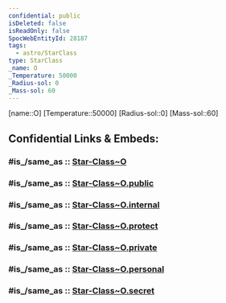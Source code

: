 ```yaml
---
confidential: public
isDeleted: false
isReadOnly: false
SpocWebEntityId: 28187
tags:
  - astro/StarClass
type: StarClass
_name: O
_Temperature: 50000
_Radius-sol: 0
_Mass-sol: 60
---
```


[name::O]
[Temperature::50000]
[Radius-sol::0]
[Mass-sol::60]


## Confidential Links & Embeds: 

### #is_/same_as :: [Star-Class~O](/_Standards/Astronomy/Star~Class/Star-Class~O.md) 

### #is_/same_as :: [Star-Class~O.public](/_public/Astronomy/Star~Class/Star-Class~O.public.md) 

### #is_/same_as :: [Star-Class~O.internal](/_internal/Astronomy/Star~Class/Star-Class~O.internal.md) 

### #is_/same_as :: [Star-Class~O.protect](/_protect/Astronomy/Star~Class/Star-Class~O.protect.md) 

### #is_/same_as :: [Star-Class~O.private](/_private/Astronomy/Star~Class/Star-Class~O.private.md) 

### #is_/same_as :: [Star-Class~O.personal](/_personal/Astronomy/Star~Class/Star-Class~O.personal.md) 

### #is_/same_as :: [Star-Class~O.secret](/_secret/Astronomy/Star~Class/Star-Class~O.secret.md)

